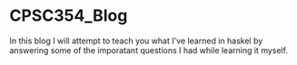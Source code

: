 # CPSC354_Blog
In this blog I will attempt to teach you what I've learned in haskel by answering some of the imporatant questions I had while learning it myself.
